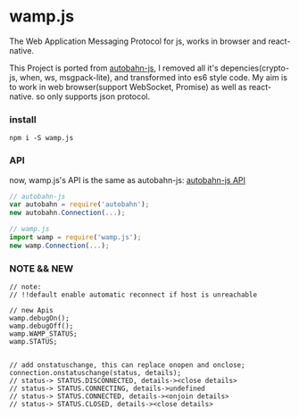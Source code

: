 # wamp.js
The Web Application Messaging Protocol for js, works in browser and react-native.

This Project is ported from [autobahn-js](https://github.com/crossbario/autobahn-js), I removed all it's depencies(crypto-js, when, ws, msgpack-lite), and transformed into es6 style code. My aim is to work in web browser(support WebSocket, Promise) as well as react-native. so only supports json protocol.

### install
```
npm i -S wamp.js
```

### API
now, wamp.js's API is the same as autobahn-js: [autobahn-js API](http://autobahn.ws/js/reference.html)

```javascript
// autobahn-js
var autobahn = require('autobahn');
new autobahn.Connection(...);

// wamp.js
import wamp = require('wamp.js');
new wamp.Connection(...);
```

### NOTE && NEW
```
// note:
// !!default enable automatic reconnect if host is unreachable

// new Apis
wamp.debugOn();
wamp.debugOff();
wamp.WAMP_STATUS;
wamp.STATUS;


// add onstatuschange, this can replace onopen and onclose;
connection.onstatuschange(status, details);
// status-> STATUS.DISCONNECTED, details-><close details>
// status-> STATUS.CONNECTING, details->undefined
// status-> STATUS.CONNECTED, details-><onjoin details>
// status-> STATUS.CLOSED, details-><close details>
```
